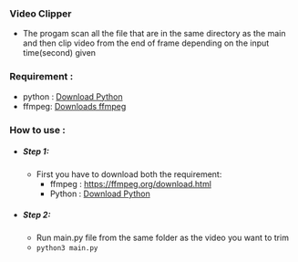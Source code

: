 ### Video Clipper
- The progam scan all the file that are in the same directory as the main and then clip video from the end of frame depending on the input time(second) given

### Requirement :
- python : [Download Python](https://www.python.org/downloads/)
- ffmpeg: [Downloads ffmpeg](https://ffmpeg.org/download.html)


### How to use :
- ##### Step 1:
  - First you have to download both the requirement:
    - ffmpeg : https://ffmpeg.org/download.html
    - Python : [Download Python](https://www.python.org/downloads/)
- ##### Step 2:
  - Run main.py file from the same folder as the video you want to trim
  - ``python3 main.py``


